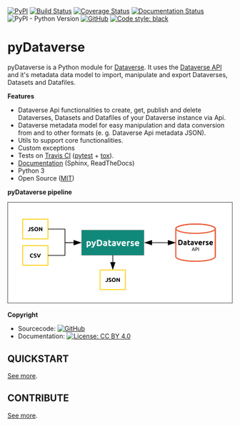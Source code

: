 [![PyPI](https://img.shields.io/pypi/v/pyDataverse.svg)](https://pypi.org/project/pyDataverse/) [![Build Status](https://travis-ci.com/AUSSDA/pyDataverse.svg?branch=master)](https://travis-ci.com/AUSSDA/pyDataverse) [![Coverage Status](https://coveralls.io/repos/github/AUSSDA/pyDataverse/badge.svg)](https://coveralls.io/github/AUSSDA/pyDataverse) [![Documentation Status](https://readthedocs.org/projects/pydataverse/badge/?version=latest)](https://pydataverse.readthedocs.io/en/latest) ![PyPI - Python Version](https://img.shields.io/pypi/pyversions/pydataverse.svg) [![GitHub](https://img.shields.io/github/license/aussda/pydataverse.svg)](https://opensource.org/licenses/MIT) [![Code style: black](https://img.shields.io/badge/code%20style-black-000000.svg)](https://github.com/psf/black)

# pyDataverse

pyDataverse is a Python module for [Dataverse](http://dataverse.org).
It uses the [Dataverse API](http://guides.dataverse.org/en/latest/api/index.html)
and it's metadata data model to import, manipulate and export Dataverses, Datasets
and Datafiles.

**Features**

-   Dataverse Api functionalities to create, get, publish and delete Dataverses, Datasets and Datafiles of your Dataverse instance via Api.
-   Dataverse metadata model for easy manipulation and data conversion from and to other formats (e. g. Dataverse Api metadata JSON).
-   Utils to support core functionalities.
-   Custom exceptions
-   Tests on [Travis CI](https://travis-ci.com/AUSSDA/pyDataverse) ([pytest](https://docs.pytest.org/en/latest/) + [tox](http://tox.readthedocs.io/)).
-   [Documentation](https://pydataverse.readthedocs.io/en/latest/) (Sphinx, ReadTheDocs)
-   Python 3
-   Open Source ([MIT](https://opensource.org/licenses/MIT))

**pyDataverse pipeline**

![pyDataverse pipeline](assets/pipeline.png)

**Copyright**

-   Sourcecode:  [![GitHub](https://img.shields.io/github/license/aussda/pydataverse.svg)](https://opensource.org/licenses/MIT)
-   Documentation:  [![License: CC BY 4.0](https://licensebuttons.net/l/by/4.0/80x15.png)](https://creativecommons.org/licenses/by/4.0/)

## QUICKSTART

[See more](https://pydataverse.readthedocs.io/en/latest/index.html#quickstart).

## CONTRIBUTE

[See more](https://pydataverse.readthedocs.io/en/latest/index.html#contributor-guide).

